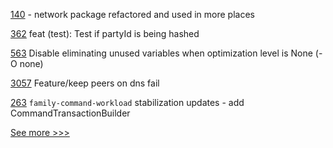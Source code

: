 
[140](https://github.com/hyperledger-labs/fabric-token-sdk/pull/140) - network package refactored and used in more places

[362](https://github.com/hyperledger-labs/blockchain-carbon-accounting/pull/362) feat (test): Test if partyId is being hashed

[563](https://github.com/hyperledger-labs/solang/pull/563) Disable eliminating unused variables when optimization level is None (-O none)

[3057](https://github.com/hyperledger/besu/pull/3057) Feature/keep peers on dns fail

[263](https://github.com/hyperledger/transact/pull/263) `family-command-workload` stabilization updates - add CommandTransactionBuilder


[See more >>>](https://start-here.hyperledger.org/pull-requests)
